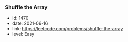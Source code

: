 ### Shuffle the Array

* id: 1470
* date: 2021-06-16
* link: https://leetcode.com/problems/shuffle-the-array
* level: Easy
